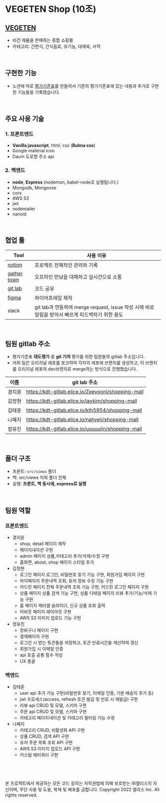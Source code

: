 # VEGETEN Shop (10조)

## [VEGETEN](http://www.elice@kdt-sw2-seoul-team10.elicecoding.com)

- 비건 제품을 판매하는 종합 쇼핑몰
- 카테고리: 간편식, 간식음료, 유기농, 대체육, 서적

<br>

## 구현한 기능

- 노션에 따로 [평가기준표](https://www.notion.so/eadcd36027464a40bea5e38c691bdfb9?v=901f3ad324d34a4a925aa99301bf9f5b)를 만들어서 기존의 평가기준표에 있는 내용과 추가로 구현한 기능들을 기록했습니다.

<br>

## 주요 사용 기술

### 1. 프론트엔드

- **Vanilla javascript**, html, css (**Bulma css**)
- Google material icon
- Daum 도로명 주소 api

### 2. 백엔드

- **node**, **Express** (nodemon, babel-node로 실행됩니다.)
- Mongodb, Mongoose
- cors
- AWS S3
- jwt
- nodemailer
- nanoid

<br>

## 협업 툴

| Tool                                                                                            | 사용 이유                                                                                        |
| ----------------------------------------------------------------------------------------------- | ------------------------------------------------------------------------------------------------ |
| [notion](https://www.notion.so/10-eb71263eb4494e91ad0eac8b587b8f10)                             | 프로젝트 전체적인 관리와 기록                                                                    |
| [gather town](https://app.gather.town/invite?token=oOfrxfGrWIDwt4OAuGjUFavZNi_3fwnv)            | 오프라인 만남을 대체하고 실시간으로 소통                                                         |
| [git lab](https://kdt-gitlab.elice.io/sw_track/class_02_seoul/web_project/team10/shopping-mall) | 코드 공유                                                                                        |
| [figma](https://www.figma.com/file/O4Zgf6H4iNtGNLQ4ZlOxg9/10%EC%A1%B0?node-id=0%3A1)            | 와이어프레임 제작                                                                                |
| slack                                                                                           | git lab과 연동하여 merge request, issue 작성 시에 바로 알림을 받아서 빠르게 피드백하기 위한 용도 |

<br>

## 팀원 gitlab 주소

- 평가기준표 **태도평가** 중 **git 기여** 평가를 위한 팀원들의 gitlab 주소입니다.
- 저희 팀은 오리지널 레포를 포크하여 각자의 레포에 브랜치를 생성하고, 이 브랜치를 오리지널 레포의 dev브랜치로 merge하는 방식으로 진행했습니다.

| 이름   | git lab 주소                                       |
| ------ | -------------------------------------------------- |
| 경지윤 | https://kdt-gitlab.elice.io/Zeeyooni/shopping-mall |
| 김정현 | https://kdt-gitlab.elice.io/jaykim/shopping-mall   |
| 김태훈 | https://kdt-gitlab.elice.io/kth5954/shopping-mall  |
| 나혜지 | https://kdt-gitlab.elice.io/nahyeji/shopping-mall  |
| 정유진 | https://kdt-gitlab.elice.io/uuuuujin/shopping-mall |

<br>

## 폴더 구조

- 프론트: `src/views` 폴더
- 백: src/views 이외 폴더 전체
- 실행: **프론트, 백 동시에, express로 실행**

<br>

## 팀원 역할

### 프론트엔드

- 경지윤
  - shop, detail 페이지 제작
  - 페이지네이션 구현
  - admin 페이지 상품,카테고리 추가/삭제/수정 구현
  - 홈화면, about, shop 페이지 스타일 추가
- 김정현
  - 로그인 페이지 로그인, 비밀번호 찾기 기능 구현, 회원가입 페이지 구현
  - 마이페이지 주문내역 조회, 유저 정보 수정 기능 구현
  - 어드민 페이지 전체 주문내역 조회 기능 구현, 어드민 로그인 페이지 구현
  - 상품 페이지 상품 검색 기능 구현, 상품 디테일 페이지 리뷰 추가/기능/삭제 기능 구현
  - 홈 페이지 캐러셀 슬라이더, 신규 상품 조회 출력
  - 어바웃 페이지 레이아웃 구현
  - AWS S3 이미지 업로드 기능 구현
- 정유진
  - 장바구니 페이지 구현
  - 결제페이지 구현
  - 로그인 시 받는 토큰들을 저장하고, 토큰 만료시간을 계산하여 갱신
  - 회원가입 시 이메일 인증
  - api 호출 공통 함수 작성
  - UX 총괄

### 백엔드

- 김태훈
  - user api 추가 기능 구현(비밀번호 찾기, 이메일 인증, 기본 배송지 추가 등)
  - jwt 프로세스(access, refresh 토큰 발급 및 만료 시 재발급) 구현
  - 리뷰 api CRUD 및 모델, 스키마 구현
  - 주문 api CRUD 및 모델, 스키마 구현
  - 카테고리 페이지네이션 및 카테고리 필터링 기능 수정
- 나혜지
  - 카테고리 CRUD, 비활성화 API 구현
  - 상품 CRUD, 검색 API 구현
  - 유저 주문 목록 조회 API 구현
  - AWS S3 이미지 업로드 API 구현
  - 커스텀 에러쿼리 구현

## <br>

본 프로젝트에서 제공하는 모든 코드 등의는 저작권법에 의해 보호받는 ㈜엘리스의 자산이며, 무단 사용 및 도용, 복제 및 배포를 금합니다.
Copyright 2022 엘리스 Inc. All rights reserved.
